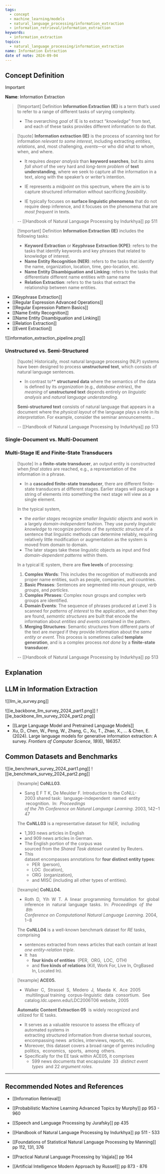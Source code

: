```yaml
---
tags:
  - concept
  - machine_learning/models
  - natural_language_processing/information_extraction
  - information_retrieval/information_extraction
keywords:
  - information_extraction
topics:
  - natural_language_processing/information_extraction
name: Information Extraction
date of note: 2024-09-04
---
```


## Concept Definition

>[!important]
>**Name**: Information Extraction

>[!important] Definition
>**Information Extraction (IE)** is a term that’s used to refer to a range of different tasks of varying complexity. 
>- The overarching *goal* of IE is to extract “*knowledge*” from text, and each of these tasks provides different information to do that.
>

>[!quote]
>**Information extraction (IE)** is the process of scanning text for information *relevant to some interest*, including extracting *entities*, *relations*, and, most challenging, *events*—or who did what to whom, when, and where. 
>- It requires *deeper analysis* than **keyword searches**, but its aims *fall short* of the very hard and *long-term problem* of **text understanding**, where we seek to capture all the information in a text, along with the speaker’s or writer’s intention. 
>
>- IE represents a *midpoint* on this spectrum, where the aim is to capture structured information without sacrificing *feasibility*. 
>- IE typically focuses on **surface linguistic phenomena** that do not require deep inference, and it focuses on the phenomena that are *most frequent* in texts.
>  
>-- [[Handbook of Natural Language Processing by Indurkhya]] pp 511  


>[!important] Definition
>**Information Extraction (IE)** includes the following tasks:
>- **Keyword Extraction** or **Keyphrase Extraction (KPE)**: refers to the tasks that identify keywords and key phrases that related to knowledge of interest.
>- **Name Entity Recognition (NER)**: refers to the tasks that identify the name, organization, location, time, geo-location, etc.
>- **Name Entity Disambiguation and Linking**: refers to the tasks that differentiate different name entities with same name
>- **Relation Extraction**: refers to the tasks that extract the relationship between name entities.

- [[Keyphrase Extraction]]
- [[Regular Expression Advanced Operations]]
- [[Regular Expression Pattern Basics]]
- [[Name Entity Recognition]]
- [[Name Entity Disambiguation and Linking]]
- [[Relation Extraction]]
- [[Event Extraction]]

![[information_extraction_pipeline.png]]


### Unstructured vs. Semi-Structured

>[!quote]
>Historically, most natural language processing (NLP) systems have been designed to process **unstructured text**, which consists of natural language sentences. 
>- In contrast to** **structured data** where the semantics of the data is defined by its *organization* (e.g., *database entries*), the *meaning* of **unstructured text** depends entirely on *linguistic analysis* and *natural language understanding*.
>  
>**Semi-structured text** consists of natural language that appears in a document where the *physical layout* of the language plays a role in its *interpretation*. For example, consider the seminar announcements ..  
>  
>-- [[Handbook of Natural Language Processing by Indurkhya]] pp 513  

### Single-Document vs. Multi-Document


### Multi-Stage IE and Finite-State Transducers

>[!quote]
>In a **finite-state transducer**, an output entity is constructed when *final states* are reached, e.g., a representation of the information in a phrase. 
>- In a **cascaded finite-state transducer**, there are different finite-state transducers at different stages. Earlier stages will package a string of elements into something the next stage will view as a single element.
>
>In the typical system, 
>- the *earlier stages* recognize *smaller linguistic objects* and work in a largely *domain-independent* fashion. They use purely *linguistic knowledge* to recognize portions of the *syntactic structure* of a sentence that linguistic methods can determine reliably, requiring relatively little modification or augmentation as the system is moved from domain to domain. 
>- The later stages take these linguistic objects as input and find *domain-dependent patterns* within them. 
>
>In a typical IE system, there are **five levels** of processing: 
>1. **Complex Words**: This includes the recognition of multiwords and proper name entities, such as people, companies, and countries. 
>2. **Basic Phrases**: Sentences are segmented into *noun groups*, *verb groups*, and *particles*. 
>3. **Complex Phrases**: Complex noun groups and complex verb groups are identified. 
>4. **Domain Events**: The sequence of phrases produced at Level 3 is scanned for *patterns of interest* to the application, and when they are found, *semantic structures* are built that encode the information about *entities and events* contained in the pattern. 
>5. **Merging Structures**: Semantic structures from different parts of the text are *merged* if they provide information about the *same entity or event*. This process is sometimes called **template generation**, and is a complex process *not done* by a **finite-state transducer**.
>   
>-- [[Handbook of Natural Language Processing by Indurkhya]] pp 513     


## Explanation


## LLM in Information Extraction

![[llm_ie_survey.png]]

![[ie_backbone_llm_survey_2024_part1.png]]
![[ie_backbone_llm_survey_2024_part2.png]]



- [[Large Language Model and Pretrained Language Models]]
- Xu, D., Chen, W., Peng, W., Zhang, C., Xu, T., Zhao, X., ... & Chen, E. (2024). Large language models for generative information extraction: A survey. _Frontiers of Computer Science_, _18_(6), 186357.

## Common Datasets and Benchmarks

![[ie_benchmark_survey_2024_part1.png]]
![[ie_benchmark_survey_2024_part2.png]]


>[!example]
>**CoNLL03**.
>- Sang E F T K, De Meulder F. Introduction to the CoNLL-2003 shared task:  language-independent  named  entity  recognition.  In:  *Proceedings of the 7th Conference on Natural Language Learning*. 2003, 142−147
>   
>The **CoNLL03** is a representative dataset for *NER*,  including 
>- 1,393  news articles in English  
>- and 909  news articles in German. 
>- The English portion of the corpus was sourced from the *Shared Task dataset* curated by Reuters. 
>- This dataset encompasses annotations for **four distinct entity types**: 
>	- PER  (person),  
>	- LOC  (location),  
>	- ORG  (organization),  
>	- and MISC (including all other types of entities).
>
>

>[!example]
>**CoNLL04.**  
>- Roth  D,  Yih  W  T.  A  linear  programming  formulation  for  global inference  in  natural  language  tasks.  In:  *Proceedings  of  the  8th Conference on Computational Natural Language Learning*. 2004, 1−8
>
>The **CoNLL04** is a well-known benchmark dataset for *RE* tasks, comprising  
>- sentences extracted from news articles that each contain at least *one entity-relation triple*.  
>- It  has 
>	- **four kinds of entities**  (PER,  ORG,  LOC,  OTH) 
>	- and **five kinds of relations** (Kill, Work For, Live In, OrgBased In, Located In).

>[!example]
>**ACE05.**  
>- Walker  C,  Strassel  S,  Medero  J,  Maeda  K.  Ace  2005  multilingual training  corpus-linguistic  data  consortium.  See catalog.ldc.upenn.edu/LDC2006T06 website, 2005
>
>**Automatic Content Extraction 05**  is widely recognized and utilized for IE tasks. 
>- It serves as a valuable resource to assess the efficacy of automated systems in extracting structured information from diverse textual sources, encompassing news  articles, interviews, reports, etc. 
>- Moreover, this dataset covers a broad range of genres including politics,  economics,  sports,  among  others. 
>- Specifically for the EE task within ACE05, it comprises 
>	- 599 news documents that encapsulate  33  *distinct event types*  and 22 *argument roles*.




-----------
##  Recommended Notes and References

- [[Information Retrieval]]



- [[Probabilistic Machine Learning Advanced Topics by Murphy]] pp 953 - 960
- [[Speech and Language Processing by Jurafsky]] pp 435
- [[Handbook of Natural Language Processing by Indurkhya]] pp 511 - 533
- [[Foundations of Statistical Natural Language Processing by Manning]] pp 112, 131, 376
- [[Practical Natural Language Processing by Vajjala]] pp 164
- [[Artificial Intelligence Modern Approach by Russell]] pp 873 - 876